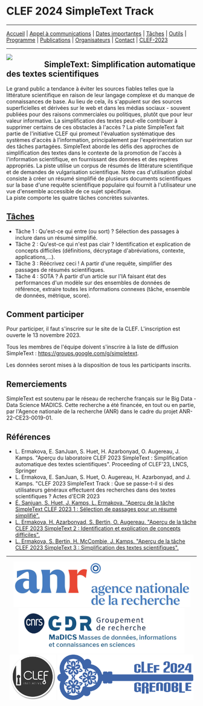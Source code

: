 # CLEF 2024 SimpleText Track

---

[Accueil](./) | [Appel à communications](../fr/CFP-en-fr-C.md) | [Dates importantes](../fr/dates-en-fr-C.md) | [Tâches](../fr/tasks-en-fr-C.md) | [Outils](../fr/tools-en-fr-C.md) | [Programme](../fr/program-en-fr-C.md) | [Publications](../fr/publications-en-fr-C.md) | [Organisateurs](../fr/organizers-en-fr-C.md) | [Contact](../fr/contact-en-fr-C.md) | [CLEF-2023](https://simpletext-project.com/2023/clef/)


---

<img align="left" src="https://github.com/simpletext-madics/2021/blob/main/clef/simpletext-logo-blue.png?raw=true" width="100"/>  

## SimpleText: Simplification automatique des textes scientifiques

Le grand public a tendance à éviter les sources fiables telles que la littérature scientifique en raison de leur langage complexe et du manque de connaissances de base. Au lieu de cela, ils s'appuient sur des sources superficielles et dérivées sur le web et dans les médias sociaux - souvent publiées pour des raisons commerciales ou politiques, plutôt que pour leur valeur informative. La simplification des textes peut-elle contribuer à supprimer certains de ces obstacles à l'accès ? La piste SimpleText fait partie de l'initiative CLEF qui promeut l'évaluation systématique des systèmes d'accès à l'information, principalement par l'expérimentation sur des tâches partagées. SimpleText aborde les défis des approches de simplification des textes dans le contexte de la promotion de l'accès à l'information scientifique, en fournissant des données et des repères appropriés. La piste utilise un corpus de résumés de littérature scientifique et de demandes de vulgarisation scientifique. Notre cas d'utilisation global consiste à créer un résumé simplifié de plusieurs documents scientifiques sur la base d'une requête scientifique populaire qui fournit à l'utilisateur une vue d'ensemble accessible de ce sujet spécifique.  
La piste comporte les quatre tâches concrètes suivantes.
 
## [Tâches](./tasks)
- Tâche 1 : Qu'est-ce qui entre (ou sort) ? Sélection des passages à inclure dans un résumé simplifié.
- Tâche 2 : Qu'est-ce qui n'est pas clair ? Identification et explication de concepts difficiles (définitions, décryptage d'abréviations, contexte, applications,...).
- Tâche 3 : Réécrivez ceci ! A partir d'une requête, simplifier des passages de résumés scientifiques.
- Tâche 4 : SOTA ? À partir d'un article sur l'IA faisant état des performances d'un modèle sur des ensembles de données de référence, extraire toutes les informations connexes (tâche, ensemble de données, métrique, score).

## Comment participer
Pour participer, il faut s'inscrire sur le site de la CLEF. L'inscription est ouverte le 13 novembre 2023.

Tous les membres de l'équipe doivent s'inscrire à la liste de diffusion SimpleText : https://groups.google.com/g/simpletext. 

Les données seront mises à la disposition de tous les participants inscrits.

## Remerciements  

SimpleText est soutenu par le réseau de recherche français sur le Big Data - Data Science MADICS. Cette recherche a été financée, en tout ou en partie, par l'Agence nationale de la recherche (ANR) dans le cadre du projet ANR-22-CE23-0019-01.

## Références  

- L. Ermakova, E. SanJuan, S. Huet, H. Azarbonyad, O. Augereau, J. Kamps. "Aperçu du laboratoire CLEF 2023 SimpleText : Simplification automatique des textes scientifiques". Proceeding of CLEF'23, LNCS, Springer
- L. Ermakova, E. SanJuan, S. Huet, O. Augereau, H. Azarbonyad, and J. Kamps. "CLEF 2023 SimpleText Track : Que se passe-t-il si des utilisateurs généraux effectuent des recherches dans des textes scientifiques ? Actes d'ECIR 2023
- [É. Sanjuan, S. Huet, J. Kamps, L. Ermakova. "Aperçu de la tâche SimpleText CLEF 2023 1 : Sélection de passages pour un résumé simplifié".](https://www.dei.unipd.it/~faggioli/temp/CLEF2023-proceedings/paper-238.pdf)
- [L. Ermakova, H. Azarbonyad, S. Bertin, O. Augereau. "Aperçu de la tâche CLEF 2023 SimpleText 2 : Identification et explication de concepts difficiles".](https://www.dei.unipd.it/~faggioli/temp/CLEF2023-proceedings/paper-239.pdf)
- [L. Ermakova, S. Bertin, H. McCombie, J. Kamps. "Aperçu de la tâche CLEF 2023 SimpleText 3 : Simplification des textes scientifiques".](https://www.dei.unipd.it/~faggioli/temp/CLEF2023-proceedings/paper-240.pdf)

---


<div align="center">
 <a href="https://anr.fr/Projet-ANR-22-CE23-0019"><img src="../img/ANR-logo-2021-complet.jpg" height="120"></a> <a href="https://www.madics.fr/actions/simpletext/"><img src="../img/Logo-CNRS-MaDICS.jpg" height="120"></a> <a href="https://www.clef-initiative.eu/"><img src="../img/clef-logo.png" height="120"></a> <a href="https://clef2024.clef-initiative.eu/"><img src="../img/clef2024.png" height="120"></a>
</div>
